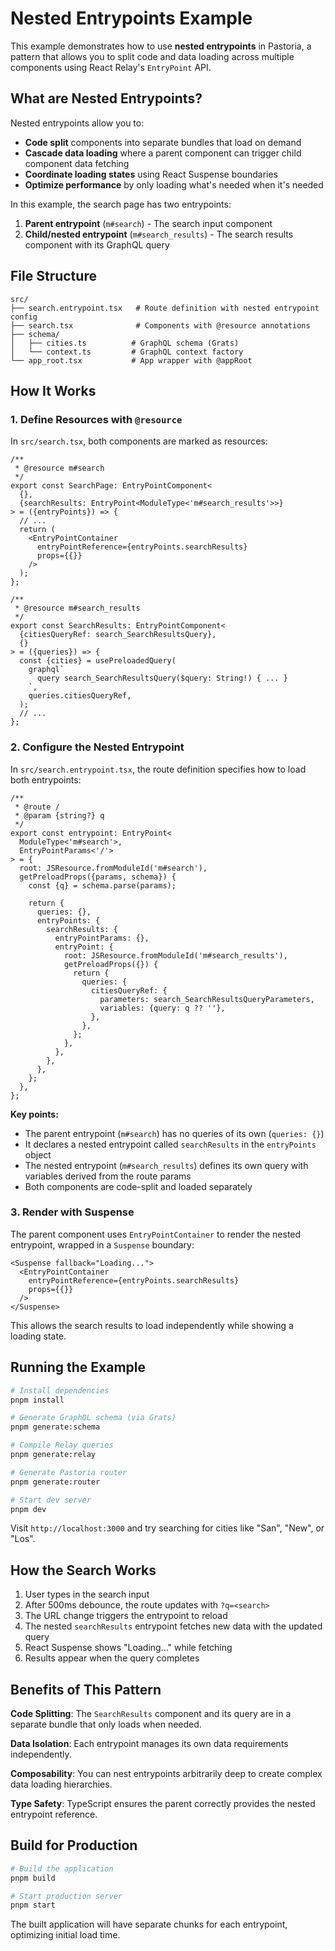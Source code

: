 # Nested Entrypoints Example

This example demonstrates how to use **nested entrypoints** in Pastoria, a
pattern that allows you to split code and data loading across multiple
components using React Relay's `EntryPoint` API.

## What are Nested Entrypoints?

Nested entrypoints allow you to:

- **Code split** components into separate bundles that load on demand
- **Cascade data loading** where a parent component can trigger child component
  data fetching
- **Coordinate loading states** using React Suspense boundaries
- **Optimize performance** by only loading what's needed when it's needed

In this example, the search page has two entrypoints:

1. **Parent entrypoint** (`m#search`) - The search input component
2. **Child/nested entrypoint** (`m#search_results`) - The search results
   component with its GraphQL query

## File Structure

```
src/
├── search.entrypoint.tsx   # Route definition with nested entrypoint config
├── search.tsx              # Components with @resource annotations
├── schema/
│   ├── cities.ts          # GraphQL schema (Grats)
│   └── context.ts         # GraphQL context factory
└── app_root.tsx           # App wrapper with @appRoot
```

## How It Works

### 1. Define Resources with `@resource`

In `src/search.tsx`, both components are marked as resources:

```tsx
/**
 * @resource m#search
 */
export const SearchPage: EntryPointComponent<
  {},
  {searchResults: EntryPoint<ModuleType<'m#search_results'>>}
> = ({entryPoints}) => {
  // ...
  return (
    <EntryPointContainer
      entryPointReference={entryPoints.searchResults}
      props={{}}
    />
  );
};

/**
 * @resource m#search_results
 */
export const SearchResults: EntryPointComponent<
  {citiesQueryRef: search_SearchResultsQuery},
  {}
> = ({queries}) => {
  const {cities} = usePreloadedQuery(
    graphql`
      query search_SearchResultsQuery($query: String!) { ... }
    `,
    queries.citiesQueryRef,
  );
  // ...
};
```

### 2. Configure the Nested Entrypoint

In `src/search.entrypoint.tsx`, the route definition specifies how to load both
entrypoints:

```tsx
/**
 * @route /
 * @param {string?} q
 */
export const entrypoint: EntryPoint<
  ModuleType<'m#search'>,
  EntryPointParams<'/'>
> = {
  root: JSResource.fromModuleId('m#search'),
  getPreloadProps({params, schema}) {
    const {q} = schema.parse(params);

    return {
      queries: {},
      entryPoints: {
        searchResults: {
          entryPointParams: {},
          entryPoint: {
            root: JSResource.fromModuleId('m#search_results'),
            getPreloadProps({}) {
              return {
                queries: {
                  citiesQueryRef: {
                    parameters: search_SearchResultsQueryParameters,
                    variables: {query: q ?? ''},
                  },
                },
              };
            },
          },
        },
      },
    };
  },
};
```

**Key points:**

- The parent entrypoint (`m#search`) has no queries of its own (`queries: {}`)
- It declares a nested entrypoint called `searchResults` in the `entryPoints`
  object
- The nested entrypoint (`m#search_results`) defines its own query with
  variables derived from the route params
- Both components are code-split and loaded separately

### 3. Render with Suspense

The parent component uses `EntryPointContainer` to render the nested entrypoint,
wrapped in a `Suspense` boundary:

```tsx
<Suspense fallback="Loading...">
  <EntryPointContainer
    entryPointReference={entryPoints.searchResults}
    props={{}}
  />
</Suspense>
```

This allows the search results to load independently while showing a loading
state.

## Running the Example

```bash
# Install dependencies
pnpm install

# Generate GraphQL schema (via Grats)
pnpm generate:schema

# Compile Relay queries
pnpm generate:relay

# Generate Pastoria router
pnpm generate:router

# Start dev server
pnpm dev
```

Visit `http://localhost:3000` and try searching for cities like "San", "New", or
"Los".

## How the Search Works

1. User types in the search input
2. After 500ms debounce, the route updates with `?q=<search>`
3. The URL change triggers the entrypoint to reload
4. The nested `searchResults` entrypoint fetches new data with the updated query
5. React Suspense shows "Loading..." while fetching
6. Results appear when the query completes

## Benefits of This Pattern

**Code Splitting**: The `SearchResults` component and its query are in a
separate bundle that only loads when needed.

**Data Isolation**: Each entrypoint manages its own data requirements
independently.

**Composability**: You can nest entrypoints arbitrarily deep to create complex
data loading hierarchies.

**Type Safety**: TypeScript ensures the parent correctly provides the nested
entrypoint reference.

## Build for Production

```bash
# Build the application
pnpm build

# Start production server
pnpm start
```

The built application will have separate chunks for each entrypoint, optimizing
initial load time.
